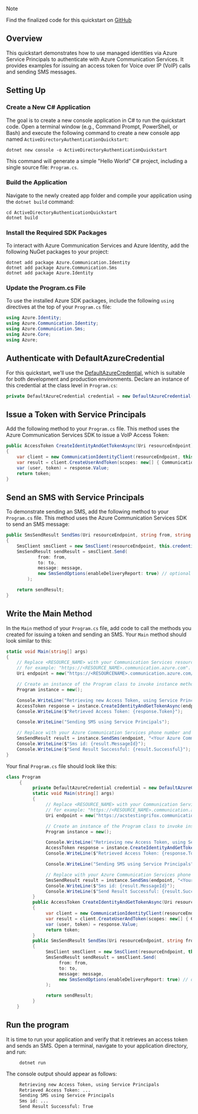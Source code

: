 > [!NOTE]
> Find the finalized code for this quickstart on [GitHub](https://github.com/Azure-Samples/communication-services-dotnet-quickstarts/tree/main/use-managed-Identity)

## Overview

This quickstart demonstrates how to use managed identities via Azure Service Principals to authenticate with Azure Communication Services. It provides examples for issuing an access token for Voice over IP (VoIP) calls and sending SMS messages.

## Setting Up

### Create a New C# Application

The goal is to create a new console application in C# to run the quickstart code. Open a terminal window (e.g., Command Prompt, PowerShell, or Bash) and execute the following command to create a new console app named `ActiveDirectoryAuthenticationQuickstart`:

```console
dotnet new console -o ActiveDirectoryAuthenticationQuickstart
```

This command will generate a simple "Hello World" C# project, including a single source file: `Program.cs`.

### Build the Application

Navigate to the newly created app folder and compile your application using the `dotnet build` command:

```console
cd ActiveDirectoryAuthenticationQuickstart
dotnet build
```

### Install the Required SDK Packages

To interact with Azure Communication Services and Azure Identity, add the following NuGet packages to your project:

```console
dotnet add package Azure.Communication.Identity
dotnet add package Azure.Communication.Sms
dotnet add package Azure.Identity
```

### Update the Program.cs File

To use the installed Azure SDK packages, include the following `using` directives at the top of your `Program.cs` file:

```csharp
using Azure.Identity;
using Azure.Communication.Identity;
using Azure.Communication.Sms;
using Azure.Core;
using Azure;
```

## Authenticate with DefaultAzureCredential

For this quickstart, we'll use the [DefaultAzureCredential](/dotnet/api/azure.identity.defaultazurecredential), which is suitable for both development and production environments. Declare an instance of this credential at the class level in `Program.cs`:

```csharp
private DefaultAzureCredential credential = new DefaultAzureCredential();
```

## Issue a Token with Service Principals

Add the following method to your `Program.cs` file. This method uses the Azure Communication Services SDK to issue a VoIP Access Token:

```csharp
public AccessToken CreateIdentityAndGetTokenAsync(Uri resourceEndpoint)
{
    var client = new CommunicationIdentityClient(resourceEndpoint, this.credential);
    var result = client.CreateUserAndToken(scopes: new[] { CommunicationTokenScope.VoIP });
    var (user, token) = response.Value;
    return token;
}
```

## Send an SMS with Service Principals

To demonstrate sending an SMS, add the following method to your `Program.cs` file. This method uses the Azure Communication Services SDK to send an SMS message:

```csharp
public SmsSendResult SendSms(Uri resourceEndpoint, string from, string to, string message)
{
    SmsClient smsClient = new SmsClient(resourceEndpoint, this.credential);
    SmsSendResult sendResult = smsClient.Send(
            from: from,
            to: to,
            message: message,
            new SmsSendOptions(enableDeliveryReport: true) // optional
        );

    return sendResult;
}
```

## Write the Main Method

In the `Main` method of your `Program.cs` file, add code to call the methods you created for issuing a token and sending an SMS. Your `Main` method should look similar to this:

```csharp
static void Main(string[] args)
{
    // Replace <RESOURCE_NAME> with your Communication Services resource name,
    // for example: "https://<RESOURCE_NAME>.communication.azure.com".
    Uri endpoint = new("https://<RESOURCENAME>.communication.azure.com/");

    // Create an instance of the Program class to invoke instance methods.
    Program instance = new();

    Console.WriteLine("Retrieving new Access Token, using Service Principals");
    AccessToken response = instance.CreateIdentityAndGetTokenAsync(endpoint);
    Console.WriteLine($"Retrieved Access Token: {response.Token}");

    Console.WriteLine("Sending SMS using Service Principals");

    // Replace with your Azure Communication Services phone number and the target phone number.
    SmsSendResult result = instance.SendSms(endpoint, "<Your Azure Communication Services Phone Number>", "<The Phone Number you'd like to send the SMS to.>", "Hello from using Service Principals");
    Console.WriteLine($"Sms id: {result.MessageId}");
    Console.WriteLine($"Send Result Successful: {result.Successful}");
}
```

Your final `Program.cs` file should look like this:

```csharp
class Program
     {
          private DefaultAzureCredential credential = new DefaultAzureCredential();
          static void Main(string[] args)
          {
               // Replace <RESOURCE_NAME> with your Communication Services resource name,
               // for example: "https://<RESOURCE_NAME>.communication.azure.com".
               Uri endpoint = new("https://acstestingrifox.communication.azure.com/");

               // Create an instance of the Program class to invoke instance methods.
               Program instance = new();

               Console.WriteLine("Retrieving new Access Token, using Service Principals");
               AccessToken response = instance.CreateIdentityAndGetTokenAsync(endpoint);
               Console.WriteLine($"Retrieved Access Token: {response.Token}");

               Console.WriteLine("Sending SMS using Service Principals");

               // Replace with your Azure Communication Services phone number and the target phone number.
               SmsSendResult result = instance.SendSms(endpoint, "<Your Azure Communication Services Phone Number>", "<The Phone Number you'd like to send the SMS to.>", "Hello from Service Principals");
               Console.WriteLine($"Sms id: {result.MessageId}");
               Console.WriteLine($"Send Result Successful: {result.Successful}");
          }
          public AccessToken CreateIdentityAndGetTokenAsync(Uri resourceEndpoint)
          {
               var client = new CommunicationIdentityClient(resourceEndpoint, this.credential);
               var result = client.CreateUserAndToken(scopes: new[] { CommunicationTokenScope.VoIP });
               var (user, token) = response.Value;
               return token;
          }
          public SmsSendResult SendSms(Uri resourceEndpoint, string from, string to, string message)
          {
               SmsClient smsClient = new SmsClient(resourceEndpoint, this.credential);
               SmsSendResult sendResult = smsClient.Send(
                    from: from,
                    to: to,
                    message: message,
                    new SmsSendOptions(enableDeliveryReport: true) // optional
               );

               return sendResult;
          }
    }
```

## Run the program

It is time to run your application and verify that it retrieves an access token and sends an SMS. Open a terminal, navigate to your application directory, and run:

```console
     dotnet run
```

The console output should appear as follows:

```Bash
     Retrieving new Access Token, using Service Principals
     Retrieved Access Token: ...
     Sending SMS using Service Principals
     Sms id: ...
     Send Result Successful: True
```